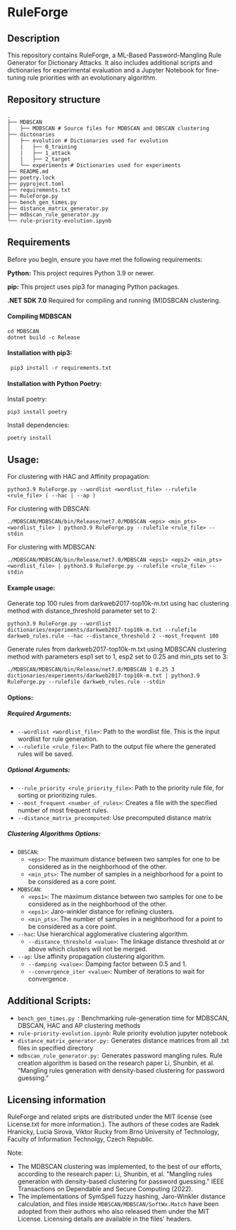 
# RuleForge

## Description

This repository contains RuleForge, a ML-Based Password-Mangling Rule Generator for Dictionary Attacks. It also includes additional scripts and dictionaries for experimental evaluation and a Jupyter Notebook for fine-tuning rule priorities with an evolutionary algorithm.

## Repository structure
````
.
├── MDBSCAN  
│   ├── MDBSCAN # Source files for MDBSCAN and DBSCAN clustering
├── dictonaries               
│   ├── evolution # Dictionaries used for evolution 
│   |   ├── 0_training 
│   |   ├── 1_attack 
│   |   ├── 2_target  
│   └── experiments # Dictionaries used for experiments 
├── README.md
├── poetry.lock
├── pyproject.toml
├── requirements.txt
├── RuleForge.py
├── bench_gen_times.py
├── distance_matrix_generator.py
├── mdbscan_rule_generator.py
└── rule-priority-evolution.ipynb
````

## Requirements
Before you begin, ensure you have met the following requirements: 

  **Python:** This project requires Python 3.9 or newer. 
  
  **pip:** This project uses pip3 for managing Python packages. 

  **.NET SDK 7.0** Required for compiling and running (M)DSBCAN clustering.
  
#### Compiling MDBSCAN
````
cd MDBSCAN
dotnet build -c Release
````
#### Installation with pip3:
````
 pip3 install -r requirements.txt
````
#### Installation with Python Poetry:
Install poetry:
````
pip3 install poetry
````
Install dependencies:
````
poetry install
````


## Usage: 
For clustering with HAC and Affinity propagation:
````
python3.9 RuleForge.py --wordlist <wordlist_file> --rulefile <rule_file> ( --hac | --ap )
````
For clustering with DBSCAN:
````
./MDBSCAN/MDBSCAN/bin/Release/net7.0/MDBSCAN <eps> <min_pts> <wordlist_file> | python3.9 RuleForge.py --rulefile <rule_file> --stdin
````
For clustering with MDBSCAN:
````
./MDBSCAN/MDBSCAN/bin/Release/net7.0/MDBSCAN <eps1> <eps2> <min_pts> <wordlist_file> | python3.9 RuleForge.py --rulefile <rule_file> --stdin
````

#### Example usage:

Generate top 100 rules from darkweb2017-top10k-m.txt using hac clustering method with distance_threshold parameter set to 2:
````
python3.9 RuleForge.py --wordlist dictionaries/experiments/darkweb2017-top10k-m.txt --rulefile darkweb_rules.rule --hac --distance_threshold 2 --most_frequent 100 
````
Generate rules from darkweb2017-top10k-m.txt using MDBSCAN clustering method with  parameters esp1 set to 1, esp2 set to 0.25 and min_pts set to 3:
````
./MDBSCAN/MDBSCAN/bin/Release/net7.0/MDBSCAN 1 0.25 3  dictionaries/experiments/darkweb2017-top10k-m.txt | python3.9 RuleForge.py --rulefile darkweb_rules.rule --stdin 
````

#### Options:
##### Required Arguments:
- `--wordlist <wordlist_file>`: Path to the wordlist file. This is the input wordlist for rule generation.
- `--rulefile <rule_file>`: Path to the output file where the generated rules will be saved.

##### Optional Arguments:
- `--rule_priority <rule_priority_file>`: Path to the priority rule file, for sorting or prioritizing rules.
- `--most_frequent <number_of_rules>`: Creates a file with the specified number of most frequent rules.
- `--distance_matrix_precomputed`: Use precomputed distance matrix
##### Clustering Algorithms Options:

- `DBSCAN`: 
  - `<eps>`: The maximum distance between two samples for one to be considered as in the neighborhood of the other. 
  - `<min_pts>`: The number of samples in a neighborhood for a point to be considered as a core point. 
 - `MDBSCAN`: 
	  - `<eps1>`: The maximum distance between two samples for one to be considered as in the neighborhood of the other. 
	  -  `<eps1>`: Jaro-winkler distance for refining clusters. 
	  - `<min_pts>`: The number of samples in a neighborhood for a point to be considered as a core point. 
- `--hac`: Use hierarchical agglomerative clustering algorithm.
  - `--distance_threshold <value>`: The linkage distance threshold at or above which clusters will not be merged.
- `--ap`: Use affinity propagation clustering algorithm.
  - `--damping <value>`: Damping factor between 0.5 and 1. 
  - `--convergence_iter <value>`: Number of iterations to wait for convergence.
  
## Additional Scripts: 
- `bench_gen_times.py `: Benchmarking rule-generation time for MDBSCAN, DBSCAN, HAC and AP clustering methods
- `rule-priority-evolution.ipynb`: Rule priority evolution jupyter notebook
- `distance_matrix_generator.py:` Generates distance matrices from all .txt files in specified directory
- `mdbscan_rule_generator.py:` Generates password mangling rules. Rule creation algorithm is based on the research paper Li, Shunbin, et al. “Mangling rules generation with density-based clustering for password guessing.”


## Licensing information
RuleForge and related sripts are distributed under the MIT license (see License.txt for more information.).
The authors of these codes are Radek Hranicky, Lucia Sirova, Viktor Rucky from Brno University of Technology, Faculty of Information Technolgy, Czech Republic.

Note:
- The MDBSCAN clustering was implemented, to the best of our efforts, according to the research paper: Li, Shunbin, et al. "Mangling rules generation with density-based clustering for password guessing." IEEE Transactions on Dependable and Secure Computing (2022).
- The implementations of SymSpell fuzzy hashing, Jaro-Winkler distance calculation, and files inside `MDBSCAN/MDBSCAN/SoftWx.Match` have been adopted from their authors who also released them under the MIT License. Licensing details are available in the files' headers.
